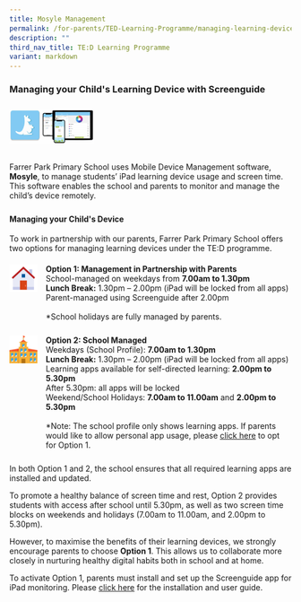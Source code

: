 ```yaml
---
title: Mosyle Management
permalink: /for-parents/TED-Learning-Programme/managing-learning-device/
description: ""
third_nav_title: TE:D Learning Programme
variant: markdown
---
```

<h3 style="padding-bottom: 10px;">Managing your Child's Learning Device with Screenguide</h3>

<img alt="Screenguide Illustration" src="/images/ict7.png" style="width:30%; margin-bottom: 15px;">

<p>
Farrer Park Primary School uses Mobile Device Management software, <strong>Mosyle</strong>, to manage students’ iPad learning device usage and screen time. This software enables the school and parents to monitor and manage the child’s device remotely.
</p>

<h4 style="margin-top: 25px;">Managing your Child's Device</h4>

<p>
To work in partnership with our parents, Farrer Park Primary School offers two options for managing learning devices under the TE:D programme.
</p>

<div style="display: flex; align-items: flex-start; margin-top: 20px;">
  <img alt="Option 1 Icon" style="width:50px; height:50px; margin-right:15px;" src="/images/ict8.png">
  <div>
    <strong>Option 1: Management in Partnership with Parents</strong><br>
    School-managed on weekdays from <strong>7.00am to 1.30pm</strong><br>
    <strong>Lunch Break:</strong> 1.30pm – 2.00pm (iPad will be locked from all apps)<br>
    Parent-managed using Screenguide after 2.00pm<br>
    <br>
    *School holidays are fully managed by parents.
  </div>
</div>

<div style="display: flex; align-items: flex-start; margin-top: 25px;">
  <img alt="Option 2 Icon" style="width:50px; height:50px; margin-right:15px;" src="/images/ict9.png">
  <div>
    <strong>Option 2: School Managed</strong><br>
    Weekdays (School Profile): <strong>7.00am to 1.30pm</strong><br>
    <strong>Lunch Break:</strong> 1.30pm – 2.00pm (iPad will be locked from all apps)<br>
    Learning apps available for self-directed learning: <strong>2.00pm to 5.30pm</strong><br>
    After 5.30pm: all apps will be locked<br>
    Weekend/School Holidays: <strong>7.00am to 11.00am</strong> and <strong>2.00pm to 5.30pm</strong><br>
    <br>
    *Note: The school profile only shows learning apps. If parents would like to allow personal app usage, please <a href="https://form.gov.sg/63bf4675994d6d00122c4bf2" target="_blank">click here</a> to opt for Option 1.
  </div>
</div>

<p style="margin-top: 25px;">
In both Option 1 and 2, the school ensures that all required learning apps are installed and updated.
</p>

<p>
To promote a healthy balance of screen time and rest, Option 2 provides students with access after school until 5.30pm, as well as two screen time blocks on weekends and holidays (7.00am to 11.00am, and 2.00pm to 5.30pm).
</p>

<p>
However, to maximise the benefits of their learning devices, we strongly encourage parents to choose <strong>Option 1</strong>. This allows us to collaborate more closely in nurturing healthy digital habits both in school and at home.
</p>

<p>
To activate Option 1, parents must install and set up the Screenguide app for iPad monitoring. Please <a href="https://www.farrerparkpri.moe.edu.sg/ict/Manage-your-Childs-Device/installing-and-using-screenguide/" target="_blank">click here</a> for the installation and user guide.
</p>